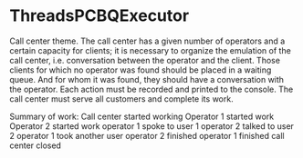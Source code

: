 # ThreadsPCBQExecutor
Call center theme. 
The call center has a given number of operators and a certain capacity for clients; 
it is necessary to organize the emulation of the call center, i.e. conversation between the operator and the client. 
Those clients for which no operator was found should be placed in a waiting queue. And for whom it was found, they should have a conversation with the operator. 
Each action must be recorded and printed to the console. The call center must serve all customers and complete its work.

Summary of work:
Call center started working
Operator 1 started work
Operator 2 started work
operator 1 spoke to user 1
operator 2 talked to user 2
operator 1 took another user
operator 2 finished
operator 1 finished
call center closed
